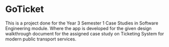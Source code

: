 # GoTicket
This is a project done for the Year 3 Semester 1 Case Studies in Software Engineering module. Where the app is developed for the given design walkthrough document for the assigned case study on Ticketing System for modern public transport services.
